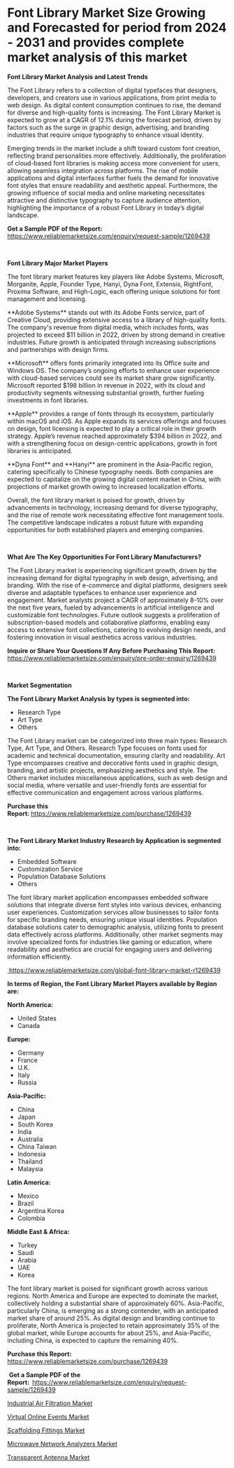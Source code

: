 <p><h1>Font Library Market Size Growing and Forecasted for period from 2024 - 2031 and provides complete market analysis of this market</h1></p><p><strong>Font Library Market Analysis and Latest Trends</strong></p>
<p><p>The Font Library refers to a collection of digital typefaces that designers, developers, and creators use in various applications, from print media to web design. As digital content consumption continues to rise, the demand for diverse and high-quality fonts is increasing. The Font Library Market is expected to grow at a CAGR of 12.1% during the forecast period, driven by factors such as the surge in graphic design, advertising, and branding industries that require unique typography to enhance visual identity. </p><p>Emerging trends in the market include a shift toward custom font creation, reflecting brand personalities more effectively. Additionally, the proliferation of cloud-based font libraries is making access more convenient for users, allowing seamless integration across platforms. The rise of mobile applications and digital interfaces further fuels the demand for innovative font styles that ensure readability and aesthetic appeal. Furthermore, the growing influence of social media and online marketing necessitates attractive and distinctive typography to capture audience attention, highlighting the importance of a robust Font Library in today’s digital landscape.</p></p>
<p><strong>Get a Sample PDF of the Report:&nbsp;</strong> <a href="https://www.reliablemarketsize.com/enquiry/request-sample/1269439?utm_campaign=1169&utm_medium=2&utm_source=Github&utm_content=ia&utm_term=30092024&utm_id=font-library">https://www.reliablemarketsize.com/enquiry/request-sample/1269439</a></p>
<p>&nbsp;</p>
<p><strong>Font Library Major Market Players</strong></p>
<p><p>The font library market features key players like Adobe Systems, Microsoft, Morganite, Apple, Founder Type, Hanyi, Dyna Font, Extensis, RightFont, Proxima Software, and High-Logic, each offering unique solutions for font management and licensing.</p><p>**Adobe Systems** stands out with its Adobe Fonts service, part of Creative Cloud, providing extensive access to a library of high-quality fonts. The company's revenue from digital media, which includes fonts, was projected to exceed $11 billion in 2022, driven by strong demand in creative industries. Future growth is anticipated through increasing subscriptions and partnerships with design firms.</p><p>**Microsoft** offers fonts primarily integrated into its Office suite and Windows OS. The company’s ongoing efforts to enhance user experience with cloud-based services could see its market share grow significantly. Microsoft reported $198 billion in revenue in 2022, with its cloud and productivity segments witnessing substantial growth, further fueling investments in font libraries.</p><p>**Apple** provides a range of fonts through its ecosystem, particularly within macOS and iOS. As Apple expands its services offerings and focuses on design, font licensing is expected to play a critical role in their growth strategy. Apple’s revenue reached approximately $394 billion in 2022, and with a strengthening focus on design-centric applications, growth in font libraries is anticipated.</p><p>**Dyna Font** and **Hanyi** are prominent in the Asia-Pacific region, catering specifically to Chinese typography needs. Both companies are expected to capitalize on the growing digital content market in China, with projections of market growth owing to increased localization efforts.</p><p>Overall, the font library market is poised for growth, driven by advancements in technology, increasing demand for diverse typography, and the rise of remote work necessitating effective font management tools. The competitive landscape indicates a robust future with expanding opportunities for both established players and emerging companies.</p></p>
<p>&nbsp;</p>
<p><strong>What Are The Key Opportunities For Font Library Manufacturers?</strong></p>
<p><p>The Font Library market is experiencing significant growth, driven by the increasing demand for digital typography in web design, advertising, and branding. With the rise of e-commerce and digital platforms, designers seek diverse and adaptable typefaces to enhance user experience and engagement. Market analysts project a CAGR of approximately 8-10% over the next five years, fueled by advancements in artificial intelligence and customizable font technologies. Future outlook suggests a proliferation of subscription-based models and collaborative platforms, enabling easy access to extensive font collections, catering to evolving design needs, and fostering innovation in visual aesthetics across various industries.</p></p>
<p><strong>Inquire or Share Your Questions If Any Before Purchasing This Report:</strong> <a href="https://www.reliablemarketsize.com/enquiry/pre-order-enquiry/1269439?utm_campaign=1169&utm_medium=2&utm_source=Github&utm_content=ia&utm_term=30092024&utm_id=font-library">https://www.reliablemarketsize.com/enquiry/pre-order-enquiry/1269439</a></p>
<p>&nbsp;</p>
<p><strong>Market Segmentation</strong></p>
<p><strong>The Font Library Market Analysis by types is segmented into:</strong></p>
<p><ul><li>Research Type</li><li>Art Type</li><li>Others</li></ul></p>
<p><p>The Font Library market can be categorized into three main types: Research Type, Art Type, and Others. Research Type focuses on fonts used for academic and technical documentation, ensuring clarity and readability. Art Type encompasses creative and decorative fonts used in graphic design, branding, and artistic projects, emphasizing aesthetics and style. The Others market includes miscellaneous applications, such as web design and social media, where versatile and user-friendly fonts are essential for effective communication and engagement across various platforms.</p></p>
<p><strong>Purchase this Report:&nbsp;</strong><a href="https://www.reliablemarketsize.com/purchase/1269439?utm_campaign=1169&utm_medium=2&utm_source=Github&utm_content=ia&utm_term=30092024&utm_id=font-library">https://www.reliablemarketsize.com/purchase/1269439</a></p>
<p>&nbsp;</p>
<p><strong>The Font Library Market Industry Research by Application is segmented into:</strong></p>
<p><ul><li>Embedded Software</li><li>Customization Service</li><li>Population Database Solutions</li><li>Others</li></ul></p>
<p><p>The font library market application encompasses embedded software solutions that integrate diverse font styles into various devices, enhancing user experiences. Customization services allow businesses to tailor fonts for specific branding needs, ensuring unique visual identities. Population database solutions cater to demographic analysis, utilizing fonts to present data effectively across platforms. Additionally, other market segments may involve specialized fonts for industries like gaming or education, where readability and aesthetics are crucial for engaging users and delivering information efficiently.</p></p>
<p><a href="https://www.reliablemarketsize.com/global-font-library-market-r1269439?utm_campaign=1169&utm_medium=2&utm_source=Github&utm_content=ia&utm_term=30092024&utm_id=font-library">&nbsp;https://www.reliablemarketsize.com/global-font-library-market-r1269439</a></p>
<p><strong>In terms of Region, the Font Library Market Players available by Region are:</strong></p>
<p>
    <p> <strong> North America: </strong>
        <ul>
            <li>United States</li>
            <li>Canada</li>
        </ul>
        </p> 
    <p> <strong> Europe: </strong>
        <ul>
            <li>Germany</li>
            <li>France</li>
            <li>U.K.</li>
            <li>Italy</li>
            <li>Russia</li>
        </ul>
        </p> 
    <p> <strong> Asia-Pacific: </strong>
        <ul>
            <li>China</li>
            <li>Japan</li>
            <li>South Korea</li>
            <li>India</li>
            <li>Australia</li>
            <li>China Taiwan</li>
            <li>Indonesia</li>
            <li>Thailand</li>
            <li>Malaysia</li>
        </ul>
        </p> 
    <p> <strong> Latin America: </strong>
        <ul>
            <li>Mexico</li>
            <li>Brazil</li>
            <li>Argentina Korea</li>
            <li>Colombia</li>
        </ul>
        </p> 
    <p> <strong> Middle East & Africa: </strong>
        <ul>
            <li>Turkey</li>
            <li>Saudi</li>
            <li>Arabia</li>
            <li>UAE</li>
            <li>Korea</li>
        </ul>
    </p>
    </p>
<p><p>The font library market is poised for significant growth across various regions. North America and Europe are expected to dominate the market, collectively holding a substantial share of approximately 60%. Asia-Pacific, particularly China, is emerging as a strong contender, with an anticipated market share of around 25%. As digital design and branding continue to proliferate, North America is projected to retain approximately 35% of the global market, while Europe accounts for about 25%, and Asia-Pacific, including China, is expected to capture the remaining 40%.</p></p>
<p><strong>Purchase this Report: </strong><a href="https://www.reliablemarketsize.com/purchase/1269439?utm_campaign=1169&utm_medium=2&utm_source=Github&utm_content=ia&utm_term=30092024&utm_id=font-library">https://www.reliablemarketsize.com/purchase/1269439</a></p>
<p>&nbsp;<strong>Get a Sample PDF of the Report:&nbsp;&nbsp;</strong><a href="https://www.reliablemarketsize.com/enquiry/request-sample/1269439?utm_campaign=1169&utm_medium=2&utm_source=Github&utm_content=ia&utm_term=30092024&utm_id=font-library">https://www.reliablemarketsize.com/enquiry/request-sample/1269439</a></p>
<p><strong></strong></p>
<p><p><a href="https://www.linkedin.com/pulse/industrial-air-filtration-market-revolution-2024-2031-trends-0u84e?utm_campaign=1169&utm_medium=2&utm_source=Github&utm_content=ia&utm_term=30092024&utm_id=font-library">Industrial Air Filtration Market</a></p><p><a href="https://github.com/pizolina/Market-Research-Report-List-6/blob/main/virtual-online-events-market.md?utm_campaign=1169&utm_medium=2&utm_source=Github&utm_content=ia&utm_term=30092024&utm_id=font-library">Virtual Online Events Market</a></p><p><a href="https://www.linkedin.com/pulse/global-scaffolding-fittings-industry-types-applications-market-6cq6e?utm_campaign=1169&utm_medium=2&utm_source=Github&utm_content=ia&utm_term=30092024&utm_id=font-library">Scaffolding Fittings Market</a></p><p><a href="https://issuu.com/reportprime-2/docs/microwave-network-analyzers-market-_884287c7dad7ab?utm_campaign=1169&utm_medium=2&utm_source=Github&utm_content=ia&utm_term=30092024&utm_id=font-library">Microwave Network Analyzers Market</a></p><p><a href="https://issuu.com/reportprime-2/docs/transparent-antenna-market-size-203_dcba23a4faa371?utm_campaign=1169&utm_medium=2&utm_source=Github&utm_content=ia&utm_term=30092024&utm_id=font-library">Transparent Antenna Market</a></p></p>